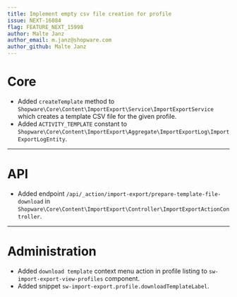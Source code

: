 ```yaml
---
title: Implement empty csv file creation for profile
issue: NEXT-16084
flag: FEATURE_NEXT_15998
author: Malte Janz
author_email: m.janz@shopware.com 
author_github: Malte Janz
---
```

# Core
* Added `createTemplate` method to `Shopware\Core\Content\ImportExport\Service\ImportExportService` which creates a template CSV file for the given profile.
* Added `ACTIVITY_TEMPLATE` constant to `Shopware\Core\Content\ImportExport\Aggregate\ImportExportLog\ImportExportLogEntity`.
___
# API
* Added endpoint `/api/_action/import-export/prepare-template-file-download` in `Shopware\Core\Content\ImportExport\Controller\ImportExportActionController`.
___
# Administration
* Added `download template` context menu action in profile listing to `sw-import-export-view-profiles` component.
* Added snippet `sw-import-export.profile.downloadTemplateLabel`.
